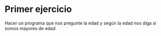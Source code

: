 # Primer ejercicio

Hacer un programa que nos pregunte la edad y según la edad nos diga si somos mayores de edad
